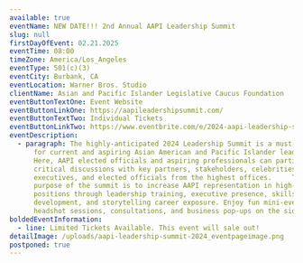 ```yaml
---
available: true
eventName: NEW DATE!!! 2nd Annual AAPI Leadership Summit
slug: null
firstDayOfEvent: 02.21.2025
eventTime: 08:00
timeZone: America/Los_Angeles
eventType: 501(c)(3)
eventCity: Burbank, CA
eventLocation: Warner Bros. Studio
clientName: Asian and Pacific Islander Legislative Caucus Foundation
eventButtonTextOne: Event Website
eventButtonLinkOne: https://aapileadershipsummit.com/
eventButtonTextTwo: Individual Tickets
eventButtonLinkTwo: https://www.eventbrite.com/e/2024-aapi-leadership-summit-tickets-1034045707547?aff=oddtdtcreator
eventDescription:
  - paragraph: The highly-anticipated 2024 Leadership Summit is a must-attend event
      for current and aspiring Asian American and Pacific Islander leaders!
      Here, AAPI elected officials and aspiring professionals can participate in
      critical discussions with key partners, stakeholders, celebrities,
      executives, and elected officials from the highest offices.     The
      purpose of the summit is to increase AAPI representation in high-level
      positions through leadership training, executive presence, skills
      development, and storytelling career exposure. Enjoy fun mini-events like
      headshot sessions, consultations, and business pop-ups on the side!
boldedEventInformation:
  - line: Limited Tickets Available. This event will sale out!
detailImage: /uploads/aapi-leadership-summit-2024_eventpageimage.png
postponed: true
---
```

